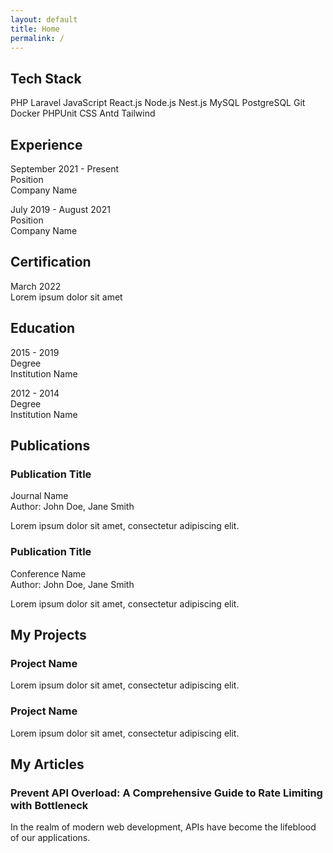 ```yaml
---
layout: default
title: Home
permalink: /
---
```

<div class="container">
  <div class="section">
    <h2>Tech Stack</h2>
    <div class="tags">
      <span class="tag">PHP</span>
      <span class="tag">Laravel</span>
      <span class="tag">JavaScript</span>
      <span class="tag">React.js</span>
      <span class="tag">Node.js</span>
      <span class="tag">Nest.js</span>
      <span class="tag">MySQL</span>
      <span class="tag">PostgreSQL</span>
      <span class="tag">Git</span>
      <span class="tag">Docker</span>
      <span class="tag">PHPUnit</span>
      <span class="tag">CSS</span>
      <span class="tag">Antd</span>
      <span class="tag">Tailwind</span>
    </div>
  </div>

  <div class="section">
    <h2>Experience</h2>
    <div class="experience">
      <p>September 2021 - Present<br>Position<br>Company Name</p>
      <p>July 2019 - August 2021<br>Position<br>Company Name</p>
    </div>
  </div>

  <div class="section">
    <h2>Certification</h2>
    <p>March 2022<br>Lorem ipsum dolor sit amet</p>
  </div>

  <div class="section">
    <h2>Education</h2>
    <p>2015 - 2019<br>Degree<br>Institution Name</p>
    <p>2012 - 2014<br>Degree<br>Institution Name</p>
  </div>

  <div class="section">
    <h2>Publications</h2>
    <div class="publication">
      <h3>Publication Title</h3>
      <p>Journal Name<br>Author: John Doe, Jane Smith</p>
      <p>Lorem ipsum dolor sit amet, consectetur adipiscing elit.</p>
    </div>
    <div class="publication">
      <h3>Publication Title</h3>
      <p>Conference Name<br>Author: John Doe, Jane Smith</p>
      <p>Lorem ipsum dolor sit amet, consectetur adipiscing elit.</p>
    </div>
  </div>

  <div class="section">
    <h2>My Projects</h2>
    <div class="project">
      <h3>Project Name</h3>
      <p>Lorem ipsum dolor sit amet, consectetur adipiscing elit.</p>
    </div>
    <div class="project">
      <h3>Project Name</h3>
      <p>Lorem ipsum dolor sit amet, consectetur adipiscing elit.</p>
    </div>
  </div>

  <div class="section">
    <h2>My Articles</h2>
    <div class="article">
      <h3>Prevent API Overload: A Comprehensive Guide to Rate Limiting with Bottleneck</h3>
      <p>In the realm of modern web development, APIs have become the lifeblood of our applications.</p>
    </div>
  </div>
</div>
